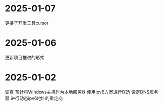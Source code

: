 # 2025-01-07
更换了开发工具cursor

# 2025-01-06
更新项目推进的形式

# 2025-01-02
调查 预计将Windows主机作为本地服务器 使用ipv6方案进行穿透
设定DNS服务器 进行动态ipv6地址的重定向